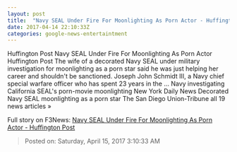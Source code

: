 ```yaml
---
layout: post
title:  "Navy SEAL Under Fire For Moonlighting As Porn Actor - Huffington Post"
date: 2017-04-14 22:10:33Z
categories: google-news-entertaintment
---
```


Huffington Post Navy SEAL Under Fire For Moonlighting As Porn Actor Huffington Post The wife of a decorated Navy SEAL under military investigation for moonlighting as a porn star said he was just helping her career and shouldn't be sanctioned. Joseph John Schmidt III, a Navy chief special warfare officer who has spent 23 years in the ... Navy investigating California SEAL's porn-movie moonlighting New York Daily News Decorated Navy SEAL moonlighting as a porn star The San Diego Union-Tribune all 19 news articles »


Full story on F3News: [Navy SEAL Under Fire For Moonlighting As Porn Actor - Huffington Post](http://www.f3nws.com/n/dfDKnH)

> Posted on: Saturday, April 15, 2017 3:10:33 AM
